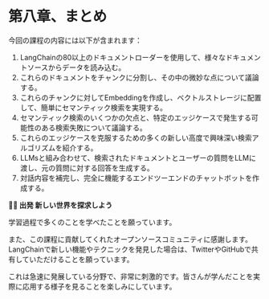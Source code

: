 # 第八章、まとめ

今回の課程の内容には以下が含まれます：
1. LangChainの80以上のドキュメントローダーを使用して、様々なドキュメントソースからデータを読み込む。
2. これらのドキュメントをチャンクに分割し、その中の微妙な点について議論する。
3. これらのチャンクに対してEmbeddingを作成し、ベクトルストレージに配置して、簡単にセマンティック検索を実現する。
4. セマンティック検索のいくつかの欠点と、特定のエッジケースで発生する可能性のある検索失敗について議論する。
5. これらのエッジケースを克服するための多くの新しい高度で興味深い検索アルゴリズムを紹介する。
6. LLMsと組み合わせて、検索されたドキュメントとユーザーの質問をLLMに渡し、元の質問に対する回答を生成する。
7. 対話内容を補完し、完全に機能するエンドツーエンドのチャットボットを作成する。

**💪🏻 出発 新しい世界を探求しよう**

学習過程で多くのことを学べたことを願っています。

また、この課程に貢献してくれたオープンソースコミュニティに感謝します。LangChainで新しい機能やテクニックを発見した場合は、TwitterやGitHubで共有していただけることを願っています。

これは急速に発展している分野で、非常に刺激的です。皆さんが学んだことを実際に応用する様子を見ることを楽しみにしています。